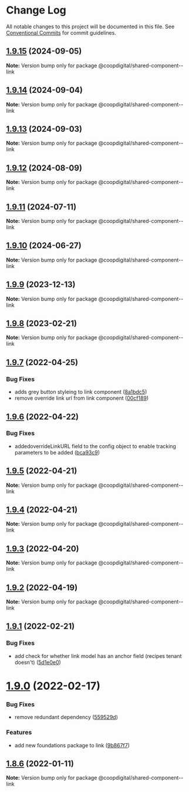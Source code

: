 # Change Log

All notable changes to this project will be documented in this file.
See [Conventional Commits](https://conventionalcommits.org) for commit guidelines.

## [1.9.15](https://github.com/coopdigital/coop-frontend/compare/@coopdigital/shared-component--link@1.9.14...@coopdigital/shared-component--link@1.9.15) (2024-09-05)

**Note:** Version bump only for package @coopdigital/shared-component--link





## [1.9.14](https://github.com/coopdigital/coop-frontend/compare/@coopdigital/shared-component--link@1.9.13...@coopdigital/shared-component--link@1.9.14) (2024-09-04)

**Note:** Version bump only for package @coopdigital/shared-component--link





## [1.9.13](https://github.com/coopdigital/coop-frontend/compare/@coopdigital/shared-component--link@1.9.12...@coopdigital/shared-component--link@1.9.13) (2024-09-03)

**Note:** Version bump only for package @coopdigital/shared-component--link





## [1.9.12](https://github.com/coopdigital/coop-frontend/compare/@coopdigital/shared-component--link@1.9.11...@coopdigital/shared-component--link@1.9.12) (2024-08-09)

**Note:** Version bump only for package @coopdigital/shared-component--link





## [1.9.11](https://github.com/coopdigital/coop-frontend/compare/@coopdigital/shared-component--link@1.9.10...@coopdigital/shared-component--link@1.9.11) (2024-07-11)

**Note:** Version bump only for package @coopdigital/shared-component--link





## [1.9.10](https://github.com/coopdigital/coop-frontend/compare/@coopdigital/shared-component--link@1.9.9...@coopdigital/shared-component--link@1.9.10) (2024-06-27)

**Note:** Version bump only for package @coopdigital/shared-component--link





## [1.9.9](https://github.com/coopdigital/coop-frontend/compare/@coopdigital/shared-component--link@1.9.8...@coopdigital/shared-component--link@1.9.9) (2023-12-13)

**Note:** Version bump only for package @coopdigital/shared-component--link





## [1.9.8](https://github.com/coopdigital/coop-frontend/compare/@coopdigital/shared-component--link@1.9.7...@coopdigital/shared-component--link@1.9.8) (2023-02-21)

**Note:** Version bump only for package @coopdigital/shared-component--link





## [1.9.7](https://github.com/coopdigital/coop-frontend/compare/@coopdigital/shared-component--link@1.9.6...@coopdigital/shared-component--link@1.9.7) (2022-04-25)


### Bug Fixes

* adds grey button styleing to link component ([8a1bdc5](https://github.com/coopdigital/coop-frontend/commit/8a1bdc587c1b0e27837104d75026d4d79ad0b286))
* remove override link url from link component ([00cf189](https://github.com/coopdigital/coop-frontend/commit/00cf189c93c00797ed15d3b2807d9a881292b1b9))





## [1.9.6](https://github.com/coopdigital/coop-frontend/compare/@coopdigital/shared-component--link@1.9.5...@coopdigital/shared-component--link@1.9.6) (2022-04-22)


### Bug Fixes

* addedoverrideLinkURL field to the config object to enable tracking parameters to be added ([bca93c9](https://github.com/coopdigital/coop-frontend/commit/bca93c91e016c69d587cd902085d4a6a0d4a9dae))





## [1.9.5](https://github.com/coopdigital/coop-frontend/compare/@coopdigital/shared-component--link@1.9.4...@coopdigital/shared-component--link@1.9.5) (2022-04-21)

**Note:** Version bump only for package @coopdigital/shared-component--link





## [1.9.4](https://github.com/coopdigital/coop-frontend/compare/@coopdigital/shared-component--link@1.9.3...@coopdigital/shared-component--link@1.9.4) (2022-04-21)

**Note:** Version bump only for package @coopdigital/shared-component--link





## [1.9.3](https://github.com/coopdigital/coop-frontend/compare/@coopdigital/shared-component--link@1.9.2...@coopdigital/shared-component--link@1.9.3) (2022-04-20)

**Note:** Version bump only for package @coopdigital/shared-component--link





## [1.9.2](https://github.com/coopdigital/coop-frontend/compare/@coopdigital/shared-component--link@1.9.1...@coopdigital/shared-component--link@1.9.2) (2022-04-19)

**Note:** Version bump only for package @coopdigital/shared-component--link





## [1.9.1](https://github.com/coopdigital/coop-frontend/compare/@coopdigital/shared-component--link@1.9.0...@coopdigital/shared-component--link@1.9.1) (2022-02-21)


### Bug Fixes

* add check for whether link model has an anchor field (recipes tenant doesn't) ([5d1e0e0](https://github.com/coopdigital/coop-frontend/commit/5d1e0e06780de274e1441864d4770595049134d2))





# [1.9.0](https://github.com/coopdigital/coop-frontend/compare/@coopdigital/shared-component--link@1.8.6...@coopdigital/shared-component--link@1.9.0) (2022-02-17)


### Bug Fixes

* remove redundant dependency ([559529d](https://github.com/coopdigital/coop-frontend/commit/559529de27fa0e328b31791187309b71514043a3))


### Features

* add new foundations package to link ([9b867f7](https://github.com/coopdigital/coop-frontend/commit/9b867f7a077976caf34ac0fba05cb8af56d2c6d6))





## [1.8.6](https://github.com/coopdigital/coop-frontend/compare/@coopdigital/shared-component--link@1.8.5...@coopdigital/shared-component--link@1.8.6) (2022-01-11)

**Note:** Version bump only for package @coopdigital/shared-component--link
